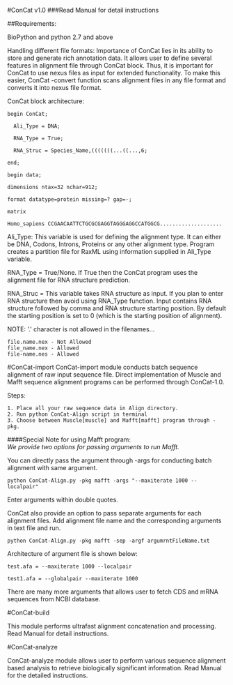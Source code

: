 #ConCat v1.0
###Read Manual for detail instructions

##Requirements:

BioPython and python 2.7 and above

Handling different file formats: Importance of ConCat lies in its ability to store and generate rich annotation data. It allows user to define several features in alignment file through ConCat block. Thus, it is important for ConCat to use nexus files as input for extended functionality. To make this easier, ConCat -convert function scans alignment files in any file format and converts it into nexus file format. 


ConCat block architecture:

```
begin ConCat;

  Ali_Type = DNA; 

  RNA_Type = True; 

  RNA_Struc = Species_Name,(((((((...((...,6;

end;

begin data;

dimensions ntax=32 nchar=912;

format datatype=protein missing=? gap=-;

matrix

Homo_sapiens CCGAACAATTCTGCGCGAGGTAGGGAGGCCATGGCG....................
```

Ali_Type: This variable is used for defining the alignment type. It can either be DNA, Codons, Introns, Proteins or any other alignment type. Program creates a partition file for RaxML using information supplied in Ali_Type variable.

RNA_Type = True/None. If True then the ConCat program uses the alignment file for RNA structure prediction.

RNA_Struc = This variable takes RNA structure as input. If you plan to enter RNA structure then avoid using RNA_Type function. Input contains RNA structure followed by comma and RNA structure starting position. By default the starting position is set to 0 (which is the starting position of alignment).

NOTE: '.' character is not allowed in the filenames...

```
file.name.nex - Not Allowed
file_name.nex - Allowed
file-name.nes - Allowed
```

#ConCat-import
ConCat-import module conducts batch sequence alignment of raw input sequence file. Direct implementation of Muscle and Mafft sequence alignment programs can be performed through ConCat-1.0.

Steps:
```
1. Place all your raw sequence data in Align directory. 
2. Run python ConCat-Align script in terminal
3. Choose between Muscle[muscle] and Mafft[mafft] program through -pkg. 
```

####Special Note for using Mafft program:  
*We provide two options for passing arguments to run Mafft.*

You can directly pass the argument through -args for conducting batch alignment with same argument.

```
python ConCat-Align.py -pkg mafft -args "--maxiterate 1000 --localpair"
```

Enter arguments within double quotes.


ConCat also provide an option to pass separate arguments for each alignment files. Add alignment file name and the corresponding arguments in text file and run.
```
python ConCat-Align.py -pkg mafft -sep -argf argumrntFileName.txt
```

Architecture of argument file is shown below:

```
test.afa = --maxiterate 1000 --localpair

test1.afa = --globalpair --maxiterate 1000
```

There are many more arguments that allows user to fetch CDS and mRNA sequences from NCBI database.

#ConCat-build

This module performs ultrafast alignment concatenation and processing. Read Manual for detail instructions.

#ConCat-analyze

ConCat-analyze module allows user to perform various sequence alignment based analysis to retrieve biologically significant information. Read Manual for the detailed instructions.


